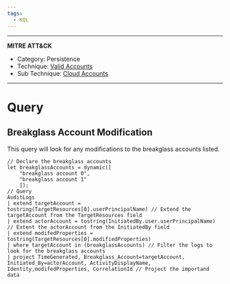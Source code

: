 ```yaml
---
tags:
  - KQL
---
```

---
**MITRE ATT&CK**
- Category: Persistence 
- Technique: [Valid Accounts](https://attack.mitre.org/techniques/T1078/)
- Sub Technique: [Cloud Accounts](https://attack.mitre.org/techniques/T1078/004/)
---
# Query

## Breakglass Account Modification

This query will look for any modifications to the breakglass accounts listed.

```KQL
// Declare the breakglass accounts
let breakglassAccounts = dynamic([
    "breakglass account 0",
    "breakglass account 1"
    ]);
// Query  
AuditLogs
| extend targetAccount = tostring(TargetResources[0].userPrincipalName) // Extend the targetAccount from the TargetResources field
| extend actorAccount = tostring(InitiatedBy.user.userPrincipalName) // Extent the actorAccount from the InitiatedBy field
| extend modifedProperties = tostring(TargetResources[0].modifiedProperties)
| where targetAccount in (breakglassAccounts) // Filter the logs to look for the breakglass accounts
| project TimeGenerated, Breakglass_Account=targetAccount, Initiated_By=actorAccount, ActivityDisplayName, Identity,modifedProperties, CorrelationId // Project the importand data
```

